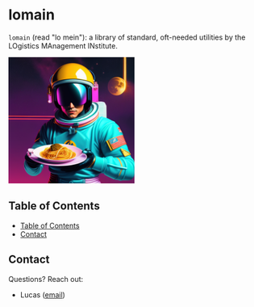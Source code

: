 # lomain

`lomain` (read "lo mein"): a library of standard, oft-needed utilities by the LOgistics MAnagement INstitute.

<img src="./assets/lomein_astronaut.png" alt="drawing" width="250"/>

## Table of Contents
* [Table of Contents](#table-of-contents)
* [Contact](#contact)

## Contact

Questions? Reach out:
- Lucas ([email](mailto:lmccabe@lmi.org))